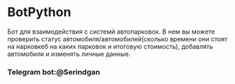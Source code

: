 # BotPython

 Бот для взаимодействия с системй автопарковок. В нем вы можете проверить статус автомобиля/автомобилей(сколько времени они стоят на нарковкеб на каких парковок и итоговую стоимость), добавлять автомобили и изменять личные данные.
 
 ###   Telegram bot:@Serindgan
